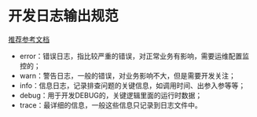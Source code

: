 # 开发日志输出规范

[推荐参考文档](https://mp.weixin.qq.com/s/ioDYZjdSii3WUvL9xqc_Sg)

* error：错误日志，指比较严重的错误，对正常业务有影响，需要运维配置监控的；
* warn：警告日志，一般的错误，对业务影响不大，但是需要开发关注；
* info：信息日志，记录排查问题的关键信息，如调用时间、出参入参等等；
* debug：用于开发DEBUG的，关键逻辑里面的运行时数据；
* trace：最详细的信息，一般这些信息只记录到日志文件中。
